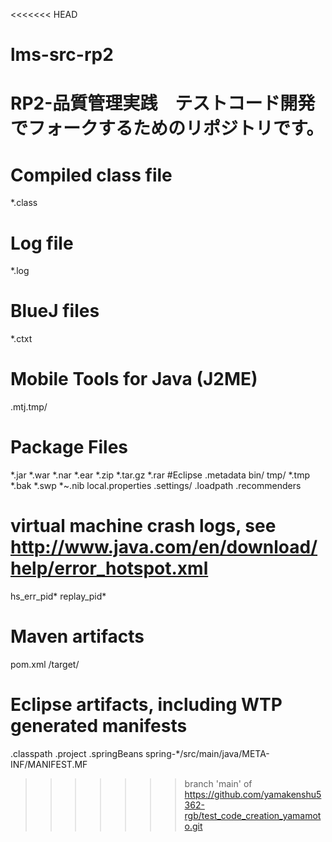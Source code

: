 <<<<<<< HEAD
# lms-src-rp2
RP2-品質管理実践　テストコード開発でフォークするためのリポジトリです。
=======
# Compiled class file
*.class
# Log file
*.log
# BlueJ files
*.ctxt
# Mobile Tools for Java (J2ME)
.mtj.tmp/
# Package Files #
*.jar
*.war
*.nar
*.ear
*.zip
*.tar.gz
*.rar
#Eclipse
.metadata
bin/
tmp/
*.tmp
*.bak
*.swp
*~.nib
local.properties
.settings/
.loadpath
.recommenders
# virtual machine crash logs, see http://www.java.com/en/download/help/error_hotspot.xml
hs_err_pid*
replay_pid*
# Maven artifacts
pom.xml
/target/
# Eclipse artifacts, including WTP generated manifests
.classpath
.project
.springBeans
spring-*/src/main/java/META-INF/MANIFEST.MF
>>>>>>> branch 'main' of https://github.com/yamakenshu5362-rgb/test_code_creation_yamamoto.git
